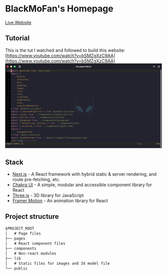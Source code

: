 # BlackMoFan's Homepage

[Live Website](https://blackmofan-nextjs.vercel.app/)

## Tutorial

This is the tut I watched and followed to build this website:
[https://www.youtube.com/watch?v=bSMZgXzC9AA](https://www.youtube.com/watch?v=bSMZgXzC9AA)
[![YouTube thumbnail](codedTerm.png)](https://www.youtube.com/watch?v=bSMZgXzC9AA)

## Stack

- [Next.js](https://nextjs.org/) - A React framework with hybrid static & server rendering, and route pre-fetching, etc.
- [Chakra UI](https://chakra-ui.com/) - A simple, modular and accessible component library for React
- [Three.js](https://threejs.org/) - 3D library for JavaScript
- [Framer Motion](https://www.framer.com/motion/) - An animation library for React

## Project structure

```
$PROJECT_ROOT
│   # Page files
├── pages
│   # React component files
├── components
│   # Non-react modules
├── lib
│   # Static files for images and 3d model file
└── public
```
